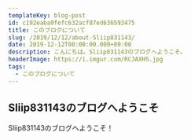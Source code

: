 ```yaml
---
templateKey: blog-post
id: c192eaba9fefc632acf87ed636593475
title: このブログについて
slug: /2019/12/12/about-Sliip831143/
date: 2019-12-12T00:00:00.000+09:00
description: こんにちは。Sliip831143のブログへようこそ。
headerImage: https://i.imgur.com/RCJAXH5.jpg
tags:
  - このブログについて
---
```


## Sliip831143のブログへようこそ

Sliip831143のブログへようこそ！
